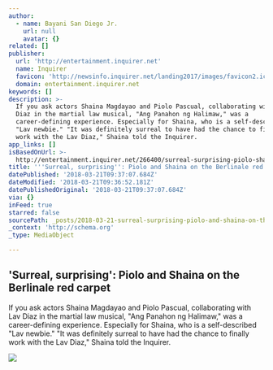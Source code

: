 ```yaml
---
author:
  - name: Bayani San Diego Jr.
    url: null
    avatar: {}
related: []
publisher:
  url: 'http://entertainment.inquirer.net'
  name: Inquirer
  favicon: 'http://newsinfo.inquirer.net/landing2017/images/favicon2.ico'
  domain: entertainment.inquirer.net
keywords: []
description: >-
  If you ask actors Shaina Magdayao and Piolo Pascual, collaborating with Lav
  Diaz in the martial law musical, "Ang Panahon ng Halimaw," was a
  career-defining experience. Especially for Shaina, who is a self-described
  "Lav newbie." "It was definitely surreal to have had the chance to finally
  work with the Lav Diaz," Shaina told the Inquirer.
app_links: []
isBasedOnUrl: >-
  http://entertainment.inquirer.net/266400/surreal-surprising-piolo-shaina-berlinale-red-carpet/amp
title: '''Surreal, surprising'': Piolo and Shaina on the Berlinale red carpet'
datePublished: '2018-03-21T09:37:07.684Z'
dateModified: '2018-03-21T09:36:52.181Z'
datePublishedOriginal: '2018-03-21T09:37:07.684Z'
via: {}
inFeed: true
starred: false
sourcePath: _posts/2018-03-21-surreal-surprising-piolo-and-shaina-on-the-berlinale-red.md
_context: 'http://schema.org'
_type: MediaObject

---
```

<article style=""><h1>'Surreal, surprising': Piolo and Shaina on the Berlinale red carpet</h1><p>If you ask actors Shaina Magdayao and Piolo Pascual, collaborating with Lav Diaz in the martial law musical, "Ang Panahon ng Halimaw," was a career-defining experience. Especially for Shaina, who is a self-described "Lav newbie." "It was definitely surreal to have had the chance to finally work with the Lav Diaz," Shaina told the Inquirer.</p><img src="http://entertainment.inquirer.net/wp-content/blogs.dir/6/files/2018/03/0318piolo-1-600x800.jpg" /></article>